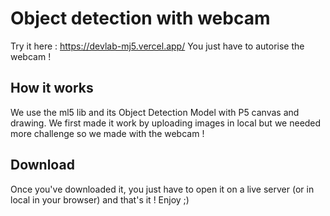 # Object detection with webcam

Try it here : https://devlab-mj5.vercel.app/
You just have to autorise the webcam !

## How it works

We use the ml5 lib and its Object Detection Model with P5 canvas and drawing.
We first made it work by uploading images in local but we needed more challenge so we made with the webcam !

## Download

Once you've downloaded it, you just have to open it on a live server (or in local in your browser) and that's it !
Enjoy ;) 